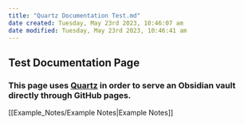 ```yaml
---
title: "Quartz Documentation Test.md"
date created: Tuesday, May 23rd 2023, 10:46:07 am
date modified: Tuesday, May 23rd 2023, 10:46:41 am
---
```


## Test Documentation Page


### This page uses [Quartz](https://github.com/jackyzha0/quartz) in order to serve an Obsidian vault directly through GitHub pages. 


[[Example_Notes/Example Notes|Example Notes]]